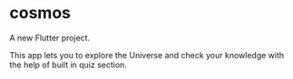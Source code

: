 # cosmos

A new Flutter project.

This app lets you to explore the Universe and check your knowledge with the help of built in quiz section. 
